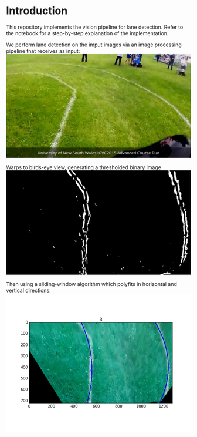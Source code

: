 # Introduction

This repository implements the vision pipeline for lane detection. Refer to the notebook for a step-by-step explanation of the implementation.

We perform lane detection on the imput images via an image processing pipeline that receives as input:
![alt inputimage](https://github.com/UTRA-ART/ART_Line_Detection/blob/master/images/3.jpg)

Warps to birds-eye view, generating a thresholded binary image
![alt outputimage](https://github.com/UTRA-ART/ART_Line_Detection/blob/master/output_images/3.jpg)

Then using a sliding-window algorithm which polyfits in horizontal and vertical directions:
![alt finalimage](https://github.com/UTRA-ART/ART_Line_Detection/blob/master/final_images/3.png)
